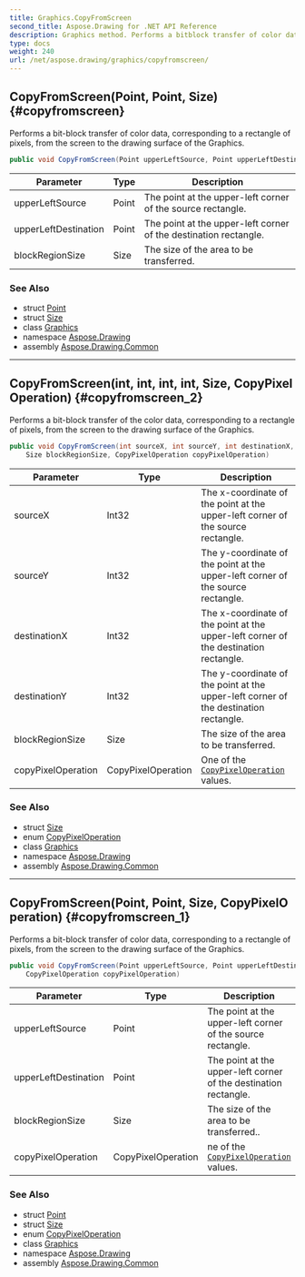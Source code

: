 ```yaml
---
title: Graphics.CopyFromScreen
second_title: Aspose.Drawing for .NET API Reference
description: Graphics method. Performs a bitblock transfer of color data corresponding to a rectangle of pixels from the screen to the drawing surface of the Graphics
type: docs
weight: 240
url: /net/aspose.drawing/graphics/copyfromscreen/
---
```

## CopyFromScreen(Point, Point, Size) {#copyfromscreen}

Performs a bit-block transfer of color data, corresponding to a rectangle of pixels, from the screen to the drawing surface of the Graphics.

```csharp
public void CopyFromScreen(Point upperLeftSource, Point upperLeftDestination, Size blockRegionSize)
```

| Parameter | Type | Description |
| --- | --- | --- |
| upperLeftSource | Point | The point at the upper-left corner of the source rectangle. |
| upperLeftDestination | Point | The point at the upper-left corner of the destination rectangle. |
| blockRegionSize | Size | The size of the area to be transferred. |

### See Also

* struct [Point](../../point/)
* struct [Size](../../size/)
* class [Graphics](../)
* namespace [Aspose.Drawing](../../graphics/)
* assembly [Aspose.Drawing.Common](../../../)

---

## CopyFromScreen(int, int, int, int, Size, CopyPixelOperation) {#copyfromscreen_2}

Performs a bit-block transfer of the color data, corresponding to a rectangle of pixels, from the screen to the drawing surface of the Graphics.

```csharp
public void CopyFromScreen(int sourceX, int sourceY, int destinationX, int destinationY, 
    Size blockRegionSize, CopyPixelOperation copyPixelOperation)
```

| Parameter | Type | Description |
| --- | --- | --- |
| sourceX | Int32 | The x-coordinate of the point at the upper-left corner of the source rectangle. |
| sourceY | Int32 | The y-coordinate of the point at the upper-left corner of the source rectangle. |
| destinationX | Int32 | The x-coordinate of the point at the upper-left corner of the destination rectangle. |
| destinationY | Int32 | The y-coordinate of the point at the upper-left corner of the destination rectangle. |
| blockRegionSize | Size | The size of the area to be transferred. |
| copyPixelOperation | CopyPixelOperation | One of the [`CopyPixelOperation`](../../copypixeloperation/) values. |

### See Also

* struct [Size](../../size/)
* enum [CopyPixelOperation](../../copypixeloperation/)
* class [Graphics](../)
* namespace [Aspose.Drawing](../../graphics/)
* assembly [Aspose.Drawing.Common](../../../)

---

## CopyFromScreen(Point, Point, Size, CopyPixelOperation) {#copyfromscreen_1}

Performs a bit-block transfer of color data, corresponding to a rectangle of pixels, from the screen to the drawing surface of the Graphics.

```csharp
public void CopyFromScreen(Point upperLeftSource, Point upperLeftDestination, Size blockRegionSize, 
    CopyPixelOperation copyPixelOperation)
```

| Parameter | Type | Description |
| --- | --- | --- |
| upperLeftSource | Point | The point at the upper-left corner of the source rectangle. |
| upperLeftDestination | Point | The point at the upper-left corner of the destination rectangle. |
| blockRegionSize | Size | The size of the area to be transferred.. |
| copyPixelOperation | CopyPixelOperation | ne of the [`CopyPixelOperation`](../../copypixeloperation/) values. |

### See Also

* struct [Point](../../point/)
* struct [Size](../../size/)
* enum [CopyPixelOperation](../../copypixeloperation/)
* class [Graphics](../)
* namespace [Aspose.Drawing](../../graphics/)
* assembly [Aspose.Drawing.Common](../../../)


